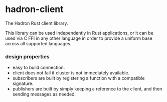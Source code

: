 hadron-client
=============
The Hadron Rust client library.

This library can be used independently in Rust applications, or it can be used via C FFI in any other language in order to provide a uniform base across all supported languages.

### design properties
- easy to build connection.
- client does not fail if cluster is not immediately available.
- subscribers are built by registering a function with a compatible signature.
- publishers are built by simply keeping a reference to the client, and then sending messages as needed.
